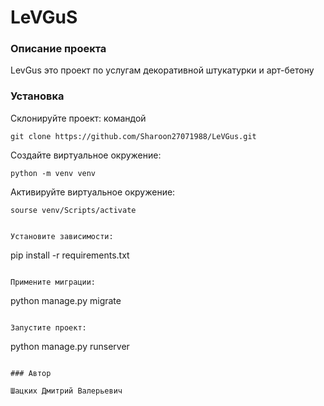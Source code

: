 # LeVGuS

### Описание проекта

LevGus это проект по услугам декоративной штукатурки и арт-бетону

### Установка

Склонируйте проект: командой

```
git clone https://github.com/Sharoon27071988/LeVGus.git
```

Создайте виртуальное окружение:

```
python -m venv venv
```

Активируйте виртуальное окружение:

```
sourse venv/Scripts/activate


Установите зависимости:

```
pip install -r requirements.txt
```

Примените миграции:

```
python manage.py migrate
```

Запустите проект:

```
python manage.py runserver
```

### Автор

Шацких Дмитрий Валерьевич
